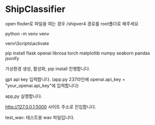 # ShipClassifier

open floder로 파일을 여는 경우 /shipver4 경로를 root폴더로 해주세요

python -m venv venv

venv\Scripts\activate

pip install flask openai librosa torch matplotlib numpy seaborn pandas jsonify

가상환경 생성, 활성화, pip install 진행합니다.

gpt api key 입력합니다. (app.py 237라인에 openai.api_key = "your_openai.api_key"에 입력합니다)

app,py 실행합니다.

http://127.0.0.1:5000 사이트 주소로 진입합니다.

test_wav: 테스트용 wav 파일입니다.
